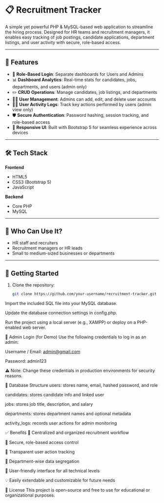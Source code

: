 # 📋 Recruitment Tracker

A simple yet powerful PHP & MySQL-based web application to streamline the hiring process. Designed for HR teams and recruitment managers, it enables easy tracking of job postings, candidate applications, department listings, and user activity with secure, role-based access.

---

## 🔑 Features

- 🔐 **Role-Based Login**: Separate dashboards for Users and Admins
- 📊 **Dashboard Analytics**: Real-time stats for candidates, jobs, departments, and users (admin only)
- ✏️ **CRUD Operations**: Manage candidates, job listings, and departments
- 🧑‍💼 **User Management**: Admins can add, edit, and delete user accounts
- 🕵️‍♂️ **User Activity Logs**: Track key actions performed by users (admin view only)
- 🛡️ **Secure Authentication**: Password hashing, session tracking, and role-based access
- 📱 **Responsive UI**: Built with Bootstrap 5 for seamless experience across devices

---

## 🛠️ Tech Stack

**Frontend**
- HTML5
- CSS3 (Bootstrap 5)
- JavaScript

**Backend**
- Core PHP
- MySQL

---

## 🎯 Who Can Use It?

- HR staff and recruiters
- Recruitment managers or HR leads
- Small to medium-sized businesses or departments

---

## 🚀 Getting Started

1. Clone the repository:
   ```bash
   git clone https://github.com/your-username/recruitment-tracker.git
Import the included SQL file into your MySQL database.

Update the database connection settings in config.php.

Run the project using a local server (e.g., XAMPP) or deploy on a PHP-enabled web server.

🔐 Admin Login (for Demo)
Use the following credentials to log in as an admin:

Username / Email: admin@gmail.com

Password: admin123

⚠️ Note: Change these credentials in production environments for security reasons.

📂 Database Structure
users: stores name, email, hashed password, and role

candidates: stores candidate info and linked user

jobs: stores job title, description, and salary

departments: stores department names and optional metadata

activity_logs: records user actions for admin monitoring

✅ Benefits
📁 Centralized and organized recruitment workflow

🔐 Secure, role-based access control

📜 Transparent user action tracking

🏢 Department-wise data segregation

📱 User-friendly interface for all technical levels

💡 Easily extendable and customizable for future needs

📌 License
This project is open-source and free to use for educational or organizational purposes.
